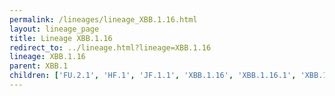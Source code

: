 ```yaml
---
permalink: /lineages/lineage_XBB.1.16.html
layout: lineage_page
title: Lineage XBB.1.16
redirect_to: ../lineage.html?lineage=XBB.1.16
lineage: XBB.1.16
parent: XBB.1
children: ['FU.2.1', 'HF.1', 'JF.1.1', 'XBB.1.16', 'XBB.1.16.1', 'XBB.1.16.6', 'XBB.1.16.11', 'XBB.1.16.15', 'XBB.1.16.16', 'XBB.1.16.17', 'XBB.1.16.19', 'XBB.1.16.28', 'XBB.1.16.30', 'XBB.1.16.31']
---
```

